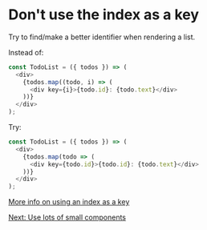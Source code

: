 # Don't use the index as a key

Try to find/make a better identifier when rendering a list.

Instead of:

```javascript
const TodoList = ({ todos }) => (
  <div>
    {todos.map((todo, i) => (
      <div key={i}>{todo.id}: {todo.text}</div>
    ))}
  </div>
);
```

Try:

```javascript
const TodoList = ({ todos }) => (
  <div>
    {todos.map(todo => (
      <div key={todo.id}>{todo.id}: {todo.text}</div>
    ))}
  </div>
);
```

[More info on using an index as a key](https://medium.com/@robinpokorny/index-as-a-key-is-an-anti-pattern-e0349aece318)

[Next: Use lots of small components](use-lots-of-small-components.md)
